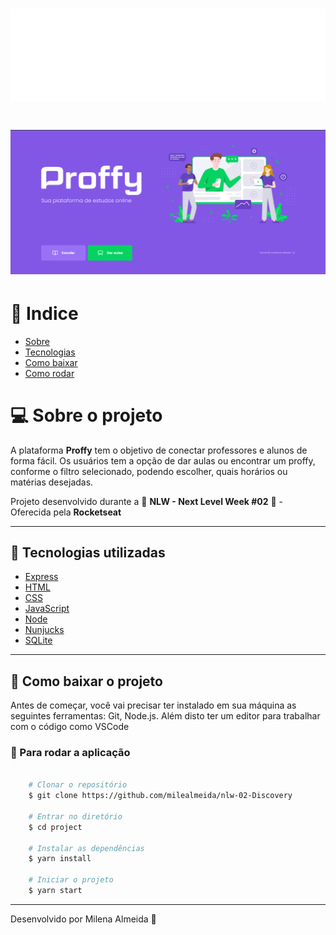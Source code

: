 <h1 align="center"> 
    <img src="public/images/logo.svg">
</h1>

<h1 align="center"> 
    <img src="public/images/telaInicial.png">
</h1>

# 📍 Indice
- [Sobre](#-sobre) 
- [Tecnologias](#-tecnologias) 
- [Como baixar](#-baixar) 
- [Como rodar](#-rodar) 

# 💻 Sobre o projeto
A plataforma **Proffy** tem o objetivo de conectar professores e alunos de forma fácil. Os usuários tem a opção de dar aulas ou encontrar um proffy, conforme o filtro selecionado, podendo escolher, quais horários ou matérias desejadas.

Projeto desenvolvido durante a 🚀 **NLW - Next Level Week #02** 🚀 - Oferecida pela **Rocketseat**

---

## 🚀 Tecnologias utilizadas
 - [Express](https://expressjs.com/)
 - [HTML](https://developer.mozilla.org/pt-BR/docs/Web/HTML)
 - [CSS](https://developer.mozilla.org/pt-BR/docs/Web/CSS)
 - [JavaScript](https://www.javascript.com/)
 - [Node](https://nodejs.org/en/)
 - [Nunjucks](https://github.com/mozilla/nunjucks)
 - [SQLite](https://www.sqlite.org/index.html)

---

## 🚨 Como baixar o projeto
Antes de começar, você vai precisar ter instalado em sua máquina as seguintes ferramentas: Git, Node.js. Além disto ter um editor para trabalhar com o código como VSCode

### 🏁 Para rodar a aplicação 

```bash

    # Clonar o repositório
    $ git clone https://github.com/milealmeida/nlw-02-Discovery

    # Entrar no diretório
    $ cd project

    # Instalar as dependências
    $ yarn install

    # Iniciar o projeto
    $ yarn start

```

---
Desenvolvido por Milena Almeida 💙